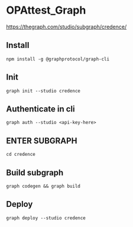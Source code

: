 # OPAttest_Graph
https://thegraph.com/studio/subgraph/credence/
## Install

```
npm install -g @graphprotocol/graph-cli
```

## Init
```
graph init --studio credence
```

## Authenticate in cli
```
graph auth --studio <api-key-here>
```
## ENTER SUBGRAPH
```
cd credence
```

## Build subgraph
```
graph codegen && graph build
```

## Deploy
```
graph deploy --studio credence
```
